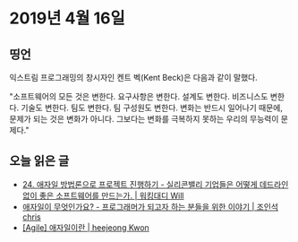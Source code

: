 # 2019년 4월 16일

## 띵언

익스트림 프로그래밍의 창시자인 켄트 벡(Kent Beck)은 다음과 같이 말했다.

"소프트웨어의 모든 것은 변한다. 요구사항은 변한다. 설계도 변한다. 비즈니스도 변한다. 기술도 변한다. 팀도 변한다. 팀 구성원도 변한다. 변화는 반드시 일어나기 때문에, 문제가 되는 것은 변화가 아니다. 그보다는 변화를 극복하지 못하는 우리의 무능력이 문제다."

## 오늘 읽은 글

* [24. 애자일 방법론으로 프로젝트 진행하기 - 실리콘밸리 기업들은 어떻게 데드라인 없이 좋은 소프트웨어를 만드는가. | 워킹대디 Will](https://brunch.co.kr/@svillustrated/27)
* [애자일이 무엇인가요? - 프로그래머가 되고자 하는 분들을 위한 이야기 | 조인석 chris](https://brunch.co.kr/@insuk/5)
* [[Agile] 애자일이란 | heejeong Kwon](https://gmlwjd9405.github.io/2018/05/26/what-is-agile.html)
